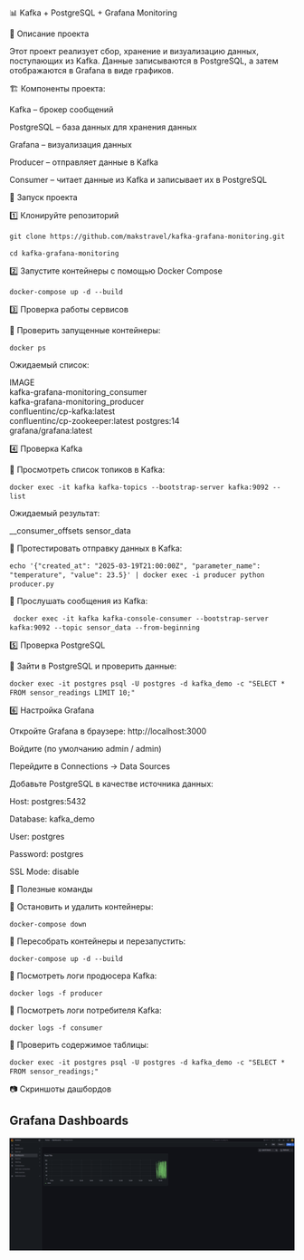 📊 Kafka + PostgreSQL + Grafana Monitoring

📝 Описание проекта

Этот проект реализует сбор, хранение и визуализацию данных, поступающих из Kafka. Данные записываются в PostgreSQL, а затем отображаются в Grafana в виде графиков.

🏗 Компоненты проекта:

Kafka – брокер сообщений

PostgreSQL – база данных для хранения данных

Grafana – визуализация данных

Producer – отправляет данные в Kafka

Consumer – читает данные из Kafka и записывает их в PostgreSQL

🚀 Запуск проекта

1️⃣ Клонируйте репозиторий
```
git clone https://github.com/makstravel/kafka-grafana-monitoring.git
```

```
cd kafka-grafana-monitoring
```

2️⃣ Запустите контейнеры с помощью Docker Compose

```
docker-compose up -d --build
```

3️⃣ Проверка работы сервисов

📌 Проверить запущенные контейнеры:

```
docker ps
```

Ожидаемый список:

IMAGE                           
kafka-grafana-monitoring_consumer           
kafka-grafana-monitoring_producer              
confluentinc/cp-kafka:latest   
confluentinc/cp-zookeeper:latest 
postgres:14                      
grafana/grafana:latest        

4️⃣ Проверка Kafka

📌 Просмотреть список топиков в Kafka:

```
docker exec -it kafka kafka-topics --bootstrap-server kafka:9092 --list
```

Ожидаемый результат:


__consumer_offsets
sensor_data


📌 Протестировать отправку данных в Kafka:
```
echo '{"created_at": "2025-03-19T21:00:00Z", "parameter_name": "temperature", "value": 23.5}' | docker exec -i producer python producer.py
```

📌 Прослушать сообщения из Kafka:
```
 docker exec -it kafka kafka-console-consumer --bootstrap-server kafka:9092 --topic sensor_data --from-beginning
```
5️⃣ Проверка PostgreSQL

📌 Зайти в PostgreSQL и проверить данные:
```
docker exec -it postgres psql -U postgres -d kafka_demo -c "SELECT * FROM sensor_readings LIMIT 10;"
```



6️⃣ Настройка Grafana

Откройте Grafana в браузере: http://localhost:3000

Войдите (по умолчанию admin / admin)

Перейдите в Connections → Data Sources

Добавьте PostgreSQL в качестве источника данных:

Host: postgres:5432

Database: kafka_demo

User: postgres

Password: postgres

SSL Mode: disable

🔧 Полезные команды

📌 Остановить и удалить контейнеры:
```
docker-compose down
```
📌 Пересобрать контейнеры и перезапустить:
```
docker-compose up -d --build
```

📌 Посмотреть логи продюсера Kafka:
```
docker logs -f producer
```

📌 Посмотреть логи потребителя Kafka:
```
docker logs -f consumer
```
📌 Проверить содержимое таблицы:
```
docker exec -it postgres psql -U postgres -d kafka_demo -c "SELECT * FROM sensor_readings;"
```
📷 Скриншоты дашбордов

## Grafana Dashboards

![Grafana Dashboard](screenshots/screenshots.png)

